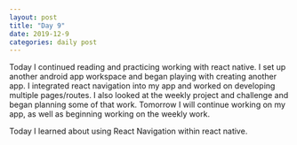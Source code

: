 ```yaml
---
layout: post
title: "Day 9"
date: 2019-12-9
categories: daily post
---
```


Today I continued reading and practicing working with react native. I set up another android app workspace and began playing with creating another app. I integrated react navigation into my app and worked on developing multiple pages/routes. I also looked at the weekly project and challenge and began planning some of that work. Tomorrow I will continue working on my app, as well as beginning working on the weekly work.

Today I learned about using React Navigation within react native.
